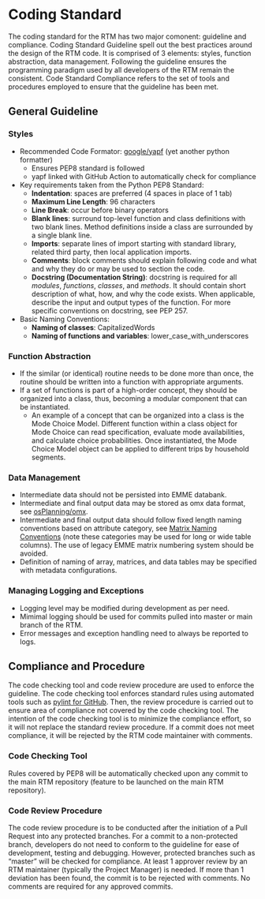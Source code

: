 
# Coding Standard

The coding standard for the RTM has two major comonent: guideline and compliance. Coding Standard Guideline spell out the best practices around the design of the RTM code. It is comprised of 3 elements: styles, function abstraction, data management. Following the guideline ensures the programming paradigm used by all developers of the RTM remain the consistent. Code Standard Compliance refers to the set of tools and procedures employed to ensure that the guideline has been met.


## General Guideline

### Styles

* Recommended Code Formator: [google/yapf] (yet another python formatter)
    * Ensures PEP8 standard is followed
    * yapf linked with GitHub Action to automatically check for compliance
* Key requirements taken from the Python PEP8 Standard:
    * **Indentation**: spaces are preferred (4 spaces in place of 1 tab)
    * **Maximum Line Length**: 96 characters
    * **Line Break**: occur before binary operators
    * **Blank lines**: surround top-level function and class definitions with two blank lines. Method definitions inside a class are surrounded by a single blank line.
    * **Imports**: separate lines of import starting with standard library, related third party, then local application imports.
    * **Comments**: block comments should explain following code and what and why they do or may be used to section the code.
    * **Docstring (Documentation String)**: docstring is required for all *modules*, *functions*, *classes*, and *methods*. It should contain short description of what, how, and why the code exists. When applicable, describe the input and output types of the function. For more specific conventions on docstring, see PEP 257.
* Basic Naming Conventions:
    * **Naming of classes**: CapitalizedWords
    * **Naming of functions and variables**: lower_case_with_underscores


### Function Abstraction

* If the similar (or identical) routine needs to be done more than once, the routine should be written into a function with appropriate arguments. 
* If a set of functions is part of a high-order concept, they should be organized into a class, thus, becoming a modular component that can be instantiated.
    * An example of a concept that can be organized into a class is the Mode Choice Model. Different function within a class object for Mode Choice can read specification, evaluate mode availabilities, and calculate choice probabilities. Once instantiated, the Mode Choice Model object can be applied to different trips by household segments.


### Data Management

* Intermediate data should not be persisted into EMME databank.
* Intermediate and final output data may be stored as omx data format, see [osPlanning/omx].
* Intermediate and final output data should follow fixed length naming conventions based on attribute category, see [Matrix Naming Conventions] (note these categories may be used for long or wide table columns). The use of legacy EMME matrix numbering system should be avoided.
* Definition of naming of array, matrices, and data tables may be specified with metadata configurations.


### Managing Logging and Exceptions

* Logging level may be modified during development as per need.
* Mimimal logging should be used for commits pulled into master or main branch of the RTM.
* Error messages and exception handling need to always be reported to logs.


## Compliance and Procedure

The code checking tool and code review procedure are used to enforce the guideline. The code checking tool enforces standard rules using automated tools such as [pylint for GitHub]. Then, the review procedure is carried out to ensure area of compliance not covered by the code checking tool. The intention of the code checking tool is to minimize the compliance effort, so it will not replace the standard review procedure. If a commit does not meet compliance, it will be rejected by the RTM code maintainer with comments.


### Code Checking Tool
Rules covered by PEP8 will be automatically checked upon any commit to the main RTM repository (feature to be launched on the main RTM repository).


### Code Review Procedure
The code review procedure is to be conducted after the initiation of a Pull Request into any protected branches. For a commit to a non-protected branch, developers do not need to conform to the guideline for ease of development, testing and debugging. However, protected branches such as “master” will be checked for compliance. At least 1 approver review by an RTM maintainer (typically the Project Manager) is needed. If more than 1 deviation has been found, the commit is to be rejected with comments. No comments are required for any approved commits.


<!-- Links -->
[Naming Conventions]: ../naming_conventions/
[Matrix Naming Conventions]: ../naming_conventions/#matrix-names
[google/yapf]: https://github.com/google/yapf
[VS Code Documentation on Settings]: https://vscode.readthedocs.io/en/latest/getstarted/settings/
[osPlanning/omx]: https://github.com/osPlanning/omx
[pylint for GitHub]: https://github.com/marketplace/actions/github-action-for-pylint

